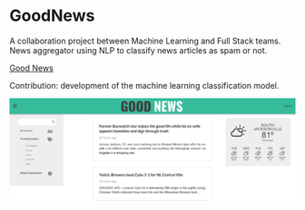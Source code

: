 # GoodNews
A collaboration project between Machine Learning and Full Stack teams.
News aggregator using NLP to classify news articles as spam or not.  
  
[Good News](https://www.good-news.io/)  
  
Contribution: development of the machine learning classification model.
   
![GoodNews](https://github.com/MarynaLongnickel/Projects/blob/master/GoodNews/GN.JPG)
